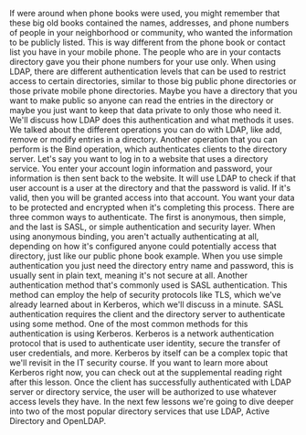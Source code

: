 If were around when phone books were used, you might remember that these big old
books contained the names, addresses, and phone numbers of people in your
neighborhood or community, who wanted the information to be publicly listed.
This is way different from the phone book or contact list you have in your
mobile phone. The people who are in your contacts directory gave you their phone
numbers for your use only. When using LDAP, there are different authentication
levels that can be used to restrict access to certain directories, similar to
those big public phone directories or those private mobile phone directories.
Maybe you have a directory that you want to make public so anyone can read the
entries in the directory or maybe you just want to keep that data private to
only those who need it. We'll discuss how LDAP does this authentication and what
methods it uses. We talked about the different operations you can do with LDAP,
like add, remove or modify entries in a directory. Another operation that you
can perform is the Bind operation, which authenticates clients to the directory
server. Let's say you want to log in to a website that uses a directory service.
You enter your account login information and password, your information is then
sent back to the website. It will use LDAP to check if that user account is a
user at the directory and that the password is valid. If it's valid, then you
will be granted access into that account. You want your data to be protected and
encrypted when it's completing this process. There are three common ways to
authenticate. The first is anonymous, then simple, and the last is SASL, or
simple authentication and security layer. When using anonymous binding, you
aren't actually authenticating at all, depending on how it's configured anyone
could potentially access that directory, just like our public phone book
example. When you use simple authentication you just need the directory entry
name and password, this is usually sent in plain text, meaning it's not secure
at all. Another authentication method that's commonly used is SASL
authentication. This method can employ the help of security protocols like TLS,
which we've already learned about in Kerberos, which we'll discuss in a minute.
SASL authentication requires the client and the directory server to authenticate
using some method. One of the most common methods for this authentication is
using Kerberos. Kerberos is a network authentication protocol that is used to
authenticate user identity, secure the transfer of user credentials, and more.
Kerberos by itself can be a complex topic that we'll revisit in the IT security
course. If you want to learn more about Kerberos right now, you can check out at
the supplemental reading right after this lesson. Once the client has
successfully authenticated with LDAP server or directory service, the user will
be authorized to use whatever access levels they have. In the next few lessons
we're going to dive deeper into two of the most popular directory services that
use LDAP, Active Directory and OpenLDAP.